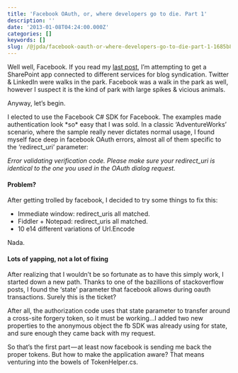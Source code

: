 ```yaml
---
title: 'Facebook OAuth, or, where developers go to die. Part 1'
description: ''
date: '2013-01-08T04:24:00.000Z'
categories: []
keywords: []
slug: /@jpda/facebook-oauth-or-where-developers-go-to-die-part-1-1685b83fc80c
---
```


Well well, Facebook. If you read my [last post](/Blog/Post/4/Connecting-to-OAuth-Services-from-a-SharePoint-App), I’m attempting to get a SharePoint app connected to different services for blog syndication. Twitter & LinkedIn were walks in the park. Facebook was a walk in the park as well, however I suspect it is the kind of park with large spikes & vicious animals.

Anyway, let’s begin.

I elected to use the Facebook C# SDK for Facebook. The examples made authentication look \*so\* easy that I was sold. In a classic ‘AdventureWorks’ scenario, where the sample really never dictates normal usage, I found myself face deep in facebook OAuth errors, almost all of them specific to the ‘redirect\_uri’ parameter:

_Error validating verification code. Please make sure your redirect\_uri is identical to the one you used in the OAuth dialog request._

#### Problem?

After getting trolled by facebook, I decided to try some things to fix this:

*   Immediate window: redirect\_uris all matched.
*   Fiddler + Notepad: redirect\_uris all matched.
*   10 e14 different variations of Url.Encode

Nada.

#### Lots of yapping, not a lot of fixing

After realizing that I wouldn’t be so fortunate as to have this simply work, I started down a new path. Thanks to one of the bazillions of stackoverflow posts, I found the ‘state’ parameter that facebook allows during oauth transactions. Surely this is the ticket?

After all, the authorization code uses that state parameter to transfer around a cross-site forgery token, so it must be working…I added two new properties to the anonymous object the fb SDK was already using for state, and sure enough they came back with my request.

So that’s the first part — at least now facebook is sending me back the proper tokens. But how to make the application aware? That means venturing into the bowels of TokenHelper.cs.